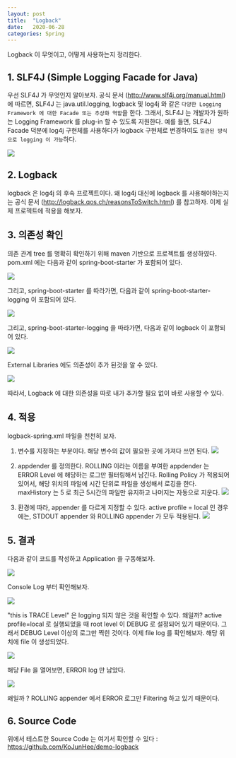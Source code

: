 ```yaml
---
layout: post
title:  "Logback"
date:   2020-06-28
categories: Spring
---
```


Logback 이 무엇이고, 어떻게 사용하는지 정리한다.

## 1. SLF4J (Simple Logging Facade for Java)

우선 SLF4J 가 무엇인지 알아보자.
공식 문서 (http://www.slf4j.org/manual.html) 에 따르면, SLF4J 는 java.util.logging, logback 및 log4j 와 같은 `다양한 Logging Framework 에 대한 Facade 또는 추상화 역할`을 한다.
그래서, SLF4J 는 개발자가 원하는 Logging Framework 를 plug-in 할 수 있도록 지원한다. 예를 들면, SLF4J Facade 덕분에 log4j 구현체를 사용하다가 logback 구현체로 변경하여도 `일관된 방식으로 logging 이 가능`하다.

![](/image/slf4j-archi.png)

## 2. Logback 

logback 은 log4j 의 후속 프로젝트이다. 왜 log4j 대신에 logback 를 사용해야하는지는 공식 문서 (http://logback.qos.ch/reasonsToSwitch.html) 를 참고하자.
이제 실제 프로젝트에 적용을 해보자. 

## 3. 의존성 확인

의존 관계 tree 를 명확히 확인하기 위해 maven 기반으로 프로젝트를 생성하였다.
pom.xml 에는 다음과 같이 spring-boot-starter 가 포함되어 있다.

![](/image/spring-boot-starter.png)

그리고, spring-boot-starter 를 따라가면, 다음과 같이 spring-boot-starter-logging 이 포함되어 있다.

![](/image/spring-boot-starter-logging.png)

그리고, spring-boot-starter-logging 을 따라가면, 다음과 같이 logback 이 포함되어 있다. 

![](/image/spring-boot-starter-logaback.png)

External Libraries 에도 의존성이 추가 된것을 알 수 있다.

![](/image/logback-dependency.png)

따라서, Logback 에 대한 의존성을 따로 내가 추가할 필요 없이 바로 사용할 수 있다.

## 4. 적용

logback-spring.xml 파일을 천천히 보자.

1. 변수를 지정하는 부분이다. 해당 변수의 값이 필요한 곳에 가져다 쓰면 된다.
   ![](/image/logback-01.png)

2. appdender 를 정의한다. ROLLING 이라는 이름을 부여한 appdender 는 ERROR Level 에 해당하는 로그만 필터링해서 남긴다. Rolling Policy 가 적용되어 있어서, 해당 위치의 파일에 시간 단위로 파일을 생성해서 로깅을 한다. maxHistory 는 5 로 최근 5시간의 파일만 유지하고 나머지는 자동으로 지운다.
   ![](/image/logback-02.png)

3. 환경에 따라, appender 를 다르게 지정할 수 있다. active profile = local 인 경우에는, STDOUT appender 와 ROLLING appender 가 모두 적용된다.
   ![](/image/logback-03.png)

## 5. 결과

다음과 같이 코드를 작성하고 Application 을 구동해보자.

![](/image/logback-logging-test.png)

Console Log 부터 확인해보자. 

![](/image/logback-logging-test-console.png)

"this is TRACE Level" 은 logging 되지 않은 것을 확인할 수 있다. 왜일까?
active profile=local  로 실행되었을 때 root level 이 DEBUG 로 설정되어 있기 때문이다. 그래서 DEBUG Level 이상의  로그만 찍힌 것이다.
이제 file log 를 확인해보자. 해당 위치에 file 이 생성되었다.

![](/image/logback-logging-test-file-path.png)

해당 File 을 열어보면, ERROR log 만 남았다. 

![](/image/logback-logging-test-file-error.png)

왜일까 ? ROLLING appender 에서 ERROR 로그만 Filtering 하고 있기 때문이다.

## 6. Source Code

위에서 테스트한 Source Code 는 여기서 확인할 수 있다 : https://github.com/KoJunHee/demo-logback